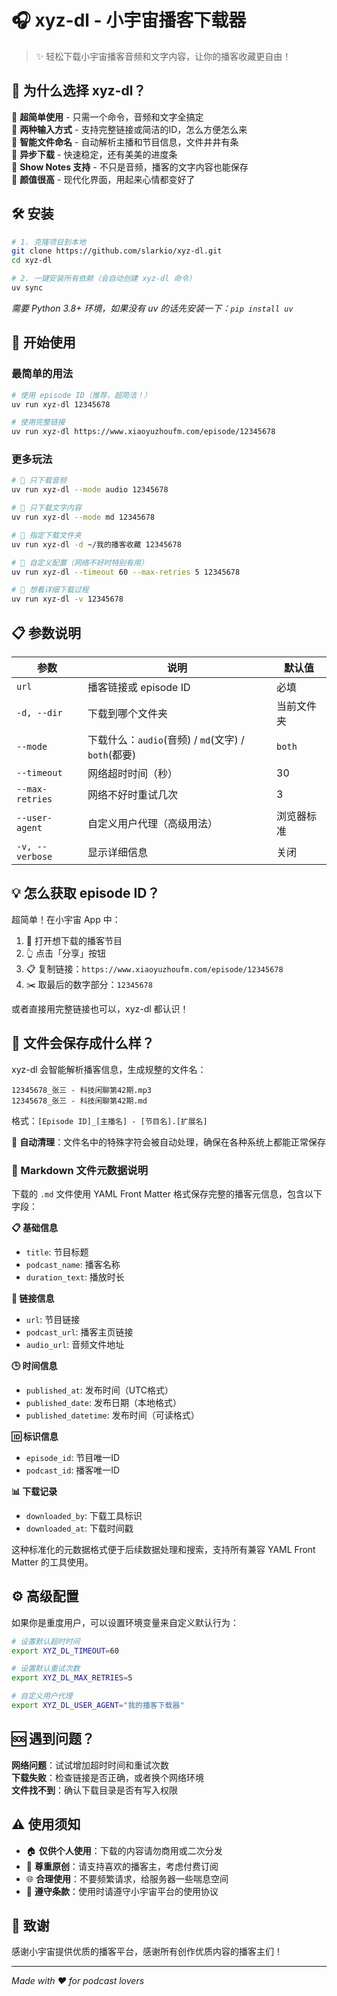 # 🎧 xyz-dl - 小宇宙播客下载器

> ✨ 轻松下载小宇宙播客音频和文字内容，让你的播客收藏更自由！

## 🌟 为什么选择 xyz-dl？

🎵 **超简单使用** - 只需一个命令，音频和文字全搞定  
📱 **两种输入方式** - 支持完整链接或简洁的ID，怎么方便怎么来  
🎯 **智能文件命名** - 自动解析主播和节目信息，文件井井有条  
🚀 **异步下载** - 快速稳定，还有美美的进度条  
📝 **Show Notes 支持** - 不只是音频，播客的文字内容也能保存  
🎨 **颜值很高** - 现代化界面，用起来心情都变好了  

## 🛠️ 安装

```bash
# 1. 克隆项目到本地
git clone https://github.com/slarkio/xyz-dl.git
cd xyz-dl

# 2. 一键安装所有依赖（会自动创建 xyz-dl 命令）
uv sync
```

*需要 Python 3.8+ 环境，如果没有 uv 的话先安装一下：`pip install uv`*

## 🚀 开始使用

### 最简单的用法
```bash
# 使用 episode ID（推荐，超简洁！）
uv run xyz-dl 12345678

# 使用完整链接
uv run xyz-dl https://www.xiaoyuzhoufm.com/episode/12345678
```

### 更多玩法

```bash
# 🎵 只下载音频
uv run xyz-dl --mode audio 12345678

# 📝 只下载文字内容
uv run xyz-dl --mode md 12345678

# 📁 指定下载文件夹
uv run xyz-dl -d ~/我的播客收藏 12345678

# 🔧 自定义配置（网络不好时特别有用）
uv run xyz-dl --timeout 60 --max-retries 5 12345678

# 👀 想看详细下载过程
uv run xyz-dl -v 12345678
```

## 📋 参数说明

| 参数 | 说明 | 默认值 |
|------|------|--------|
| `url` | 播客链接或 episode ID | 必填 |
| `-d, --dir` | 下载到哪个文件夹 | 当前文件夹 |
| `--mode` | 下载什么：`audio`(音频) / `md`(文字) / `both`(都要) | `both` |
| `--timeout` | 网络超时时间（秒） | 30 |
| `--max-retries` | 网络不好时重试几次 | 3 |
| `--user-agent` | 自定义用户代理（高级用法） | 浏览器标准 |
| `-v, --verbose` | 显示详细信息 | 关闭 |

## 💡 怎么获取 episode ID？

超简单！在小宇宙 App 中：

1. 📱 打开想下载的播客节目
2. 👆 点击「分享」按钮  
3. 📋 复制链接：`https://www.xiaoyuzhoufm.com/episode/12345678`
4. ✂️ 取最后的数字部分：`12345678`

或者直接用完整链接也可以，xyz-dl 都认识！

## 📂 文件会保存成什么样？

xyz-dl 会智能解析播客信息，生成规整的文件名：

```
12345678_张三 - 科技闲聊第42期.mp3
12345678_张三 - 科技闲聊第42期.md
```

格式：`[Episode ID]_[主播名] - [节目名].[扩展名]`

🧹 **自动清理**：文件名中的特殊字符会被自动处理，确保在各种系统上都能正常保存

### 📝 Markdown 文件元数据说明

下载的 `.md` 文件使用 YAML Front Matter 格式保存完整的播客元信息，包含以下字段：

**📋 基础信息**
- `title`: 节目标题
- `podcast_name`: 播客名称  
- `duration_text`: 播放时长

**🔗 链接信息**
- `url`: 节目链接
- `podcast_url`: 播客主页链接
- `audio_url`: 音频文件地址

**🕒 时间信息**  
- `published_at`: 发布时间（UTC格式）
- `published_date`: 发布日期（本地格式）
- `published_datetime`: 发布时间（可读格式）

**🆔 标识信息**
- `episode_id`: 节目唯一ID
- `podcast_id`: 播客唯一ID

**📊 下载记录**
- `downloaded_by`: 下载工具标识
- `downloaded_at`: 下载时间戳

这种标准化的元数据格式便于后续数据处理和搜索，支持所有兼容 YAML Front Matter 的工具使用。

## ⚙️ 高级配置

如果你是重度用户，可以设置环境变量来自定义默认行为：

```bash
# 设置默认超时时间
export XYZ_DL_TIMEOUT=60

# 设置默认重试次数  
export XYZ_DL_MAX_RETRIES=5

# 自定义用户代理
export XYZ_DL_USER_AGENT="我的播客下载器"
```

## 🆘 遇到问题？

**网络问题**：试试增加超时时间和重试次数  
**下载失败**：检查链接是否正确，或者换个网络环境  
**文件找不到**：确认下载目录是否有写入权限  

## ⚠️ 使用须知

- 🏠 **仅供个人使用**：下载的内容请勿商用或二次分发
- 🤝 **尊重原创**：请支持喜欢的播客主，考虑付费订阅
- 🌐 **合理使用**：不要频繁请求，给服务器一些喘息空间
- 📖 **遵守条款**：使用时请遵守小宇宙平台的使用协议

## 💝 致谢

感谢小宇宙提供优质的播客平台，感谢所有创作优质内容的播客主们！

---

*Made with ❤️ for podcast lovers*